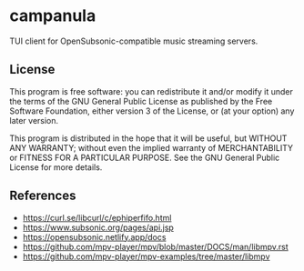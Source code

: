 # campanula
TUI client for OpenSubsonic-compatible music streaming servers.

## License
This program is free software: you can redistribute it and/or modify
it under the terms of the GNU General Public License as published by
the Free Software Foundation, either version 3 of the License, or
(at your option) any later version.

This program is distributed in the hope that it will be useful,
but WITHOUT ANY WARRANTY; without even the implied warranty of
MERCHANTABILITY or FITNESS FOR A PARTICULAR PURPOSE. See the
GNU General Public License for more details.

## References
- https://curl.se/libcurl/c/ephiperfifo.html
- https://www.subsonic.org/pages/api.jsp
- https://opensubsonic.netlify.app/docs
- https://github.com/mpv-player/mpv/blob/master/DOCS/man/libmpv.rst
- https://github.com/mpv-player/mpv-examples/tree/master/libmpv

